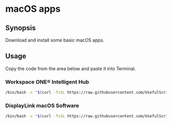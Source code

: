 # macOS apps

## Synopsis
Download and install some basic macOS apps.

## Usage
Copy the code from the area below and paste it into Terminal.


### Workspace ONE® Intelligent Hub

```sh
/bin/bash -c "$(curl -fsSL https://raw.githubusercontent.com/UsefulScripts01/GetWsOne/main/GetWsOne.sh)"
```

### DisplayLink macOS Software

```sh
/bin/bash -c "$(curl -fsSL https://raw.githubusercontent.com/UsefulScripts01/macOS/main/GetDisplayLink.sh)"
```

